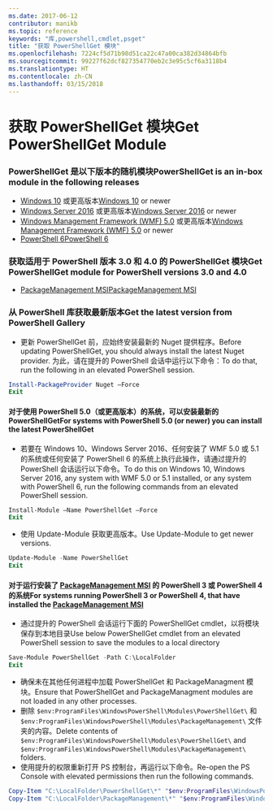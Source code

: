 ```yaml
---
ms.date: 2017-06-12
contributor: manikb
ms.topic: reference
keywords: "库,powershell,cmdlet,psget"
title: "获取 PowerShellGet 模块"
ms.openlocfilehash: 7224cf5d71b98d51ca22c47a00ca382d34864bfb
ms.sourcegitcommit: 99227f62dcf827354770eb2c3e95c5cf6a3118b4
ms.translationtype: HT
ms.contentlocale: zh-CN
ms.lasthandoff: 03/15/2018
---
```

<a name="get-powershellget-module"></a><span data-ttu-id="958ba-103">获取 PowerShellGet 模块</span><span class="sxs-lookup"><span data-stu-id="958ba-103">Get PowerShellGet Module</span></span>
========================

### <a name="powershellget-is-an-in-box-module-in-the-following-releases"></a><span data-ttu-id="958ba-104">PowerShellGet 是以下版本的随机模块</span><span class="sxs-lookup"><span data-stu-id="958ba-104">PowerShellGet is an in-box module in the following releases</span></span>
- <span data-ttu-id="958ba-105">[Windows 10](https://www.microsoft.com/windows/get-windows-10) 或更高版本</span><span class="sxs-lookup"><span data-stu-id="958ba-105">[Windows 10](https://www.microsoft.com/windows/get-windows-10) or newer</span></span>
- <span data-ttu-id="958ba-106">[Windows Server 2016](https://technet.microsoft.com/windows-server-docs/get-started/windows-server-2016) 或更高版本</span><span class="sxs-lookup"><span data-stu-id="958ba-106">[Windows Server 2016](https://technet.microsoft.com/windows-server-docs/get-started/windows-server-2016) or newer</span></span>
- <span data-ttu-id="958ba-107">[Windows Management Framework (WMF) 5.0](https://www.microsoft.com/download/details.aspx?id=50395) 或更高版本</span><span class="sxs-lookup"><span data-stu-id="958ba-107">[Windows Management Framework (WMF) 5.0](https://www.microsoft.com/download/details.aspx?id=50395) or newer</span></span>
- [<span data-ttu-id="958ba-108">PowerShell 6</span><span class="sxs-lookup"><span data-stu-id="958ba-108">PowerShell 6</span></span>](https://github.com/PowerShell/PowerShell/releases)

### <a name="get-powershellget-module-for-powershell-versions-30-and-40"></a><span data-ttu-id="958ba-109">获取适用于 PowerShell 版本 3.0 和 4.0 的 PowerShellGet 模块</span><span class="sxs-lookup"><span data-stu-id="958ba-109">Get PowerShellGet module for PowerShell versions 3.0 and 4.0</span></span>
- [<span data-ttu-id="958ba-110">PackageManagement MSI</span><span class="sxs-lookup"><span data-stu-id="958ba-110">PackageManagement MSI</span></span>](http://go.microsoft.com/fwlink/?LinkID=746217&clcid=0x409) 

### <a name="get-the-latest-version-from-powershell-gallery"></a><span data-ttu-id="958ba-111">从 PowerShell 库获取最新版本</span><span class="sxs-lookup"><span data-stu-id="958ba-111">Get the latest version from PowerShell Gallery</span></span>

- <span data-ttu-id="958ba-112">更新 PowerShellGet 前，应始终安装最新的 Nuget 提供程序。</span><span class="sxs-lookup"><span data-stu-id="958ba-112">Before updating PowerShellGet, you should always install the latest Nuget provider.</span></span> <span data-ttu-id="958ba-113">为此，请在提升的 PowerShell 会话中运行以下命令：</span><span class="sxs-lookup"><span data-stu-id="958ba-113">To do that, run the following in an elevated PowerShell session.</span></span>
```powershell
Install-PackageProvider Nuget –Force
Exit
```

#### <a name="for-systems-with-powershell-50-or-newer-you-can-install-the-latest-powershellget"></a><span data-ttu-id="958ba-114">对于使用 PowerShell 5.0（或更高版本）的系统，可以安装最新的 PowerShellGet</span><span class="sxs-lookup"><span data-stu-id="958ba-114">For systems with PowerShell 5.0 (or newer) you can install the latest PowerShellGet</span></span> 
- <span data-ttu-id="958ba-115">若要在 Windows 10、Windows Server 2016、任何安装了 WMF 5.0 或 5.1 的系统或任何安装了 PowerShell 6 的系统上执行此操作，请通过提升的 PowerShell 会话运行以下命令。</span><span class="sxs-lookup"><span data-stu-id="958ba-115">To do this on Windows 10, Windows Server 2016, any system with WMF 5.0 or 5.1 installed, or any system with PowerShell 6, run the following commands from an elevated PowerShell session.</span></span>
```powershell
Install-Module –Name PowerShellGet –Force
Exit
```

- <span data-ttu-id="958ba-116">使用 Update-Module 获取更高版本。</span><span class="sxs-lookup"><span data-stu-id="958ba-116">Use Update-Module to get newer versions.</span></span>
```powershell
Update-Module -Name PowerShellGet
Exit
```

#### <a name="for-systems-running-powershell-3-or-powershell-4-that-have-installed-the-packagemanagement-msihttpgomicrosoftcomfwlinklinkid746217clcid0x409"></a><span data-ttu-id="958ba-117">对于运行安装了 [PackageManagement MSI](http://go.microsoft.com/fwlink/?LinkID=746217&clcid=0x409) 的 PowerShell 3 或 PowerShell 4 的系统</span><span class="sxs-lookup"><span data-stu-id="958ba-117">For systems running PowerShell 3 or PowerShell 4, that have installed the [PackageManagement MSI](http://go.microsoft.com/fwlink/?LinkID=746217&clcid=0x409)</span></span>

- <span data-ttu-id="958ba-118">通过提升的 PowerShell 会话运行下面的 PowerShellGet cmdlet，以将模块保存到本地目录</span><span class="sxs-lookup"><span data-stu-id="958ba-118">Use below PowerShellGet cmdlet from an elevated PowerShell session to save the modules to a local directory</span></span>

```powershell
Save-Module PowerShellGet -Path C:\LocalFolder
Exit
```

- <span data-ttu-id="958ba-119">确保未在其他任何进程中加载 PowerShellGet 和 PackageManagment 模块。</span><span class="sxs-lookup"><span data-stu-id="958ba-119">Ensure that PowerShellGet and PackageManagment modules are not loaded in any other processes.</span></span>
- <span data-ttu-id="958ba-120">删除 `$env:ProgramFiles\WindowsPowerShell\Modules\PowerShellGet\` 和 `$env:ProgramFiles\WindowsPowerShell\Modules\PackageManagement\` 文件夹的内容。</span><span class="sxs-lookup"><span data-stu-id="958ba-120">Delete contents of `$env:ProgramFiles\WindowsPowerShell\Modules\PowerShellGet\` and  `$env:ProgramFiles\WindowsPowerShell\Modules\PackageManagement\` folders.</span></span>
- <span data-ttu-id="958ba-121">使用提升的权限重新打开 PS 控制台，再运行以下命令。</span><span class="sxs-lookup"><span data-stu-id="958ba-121">Re-open the PS Console with elevated permissions then run the following commands.</span></span>

```powershell
Copy-Item "C:\LocalFolder\PowerShellGet\*" "$env:ProgramFiles\WindowsPowerShell\Modules\PowerShellGet\" -Recurse -Force
Copy-Item "C:\LocalFolder\PackageManagement\*" "$env:ProgramFiles\WindowsPowerShell\Modules\PackageManagement\" -Recurse -Force
